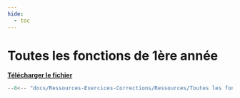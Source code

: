 ```yaml
---
hide:
  - toc
---
```


# Toutes les fonctions de 1ère année

<a href="/Ressources-Exercices-Corrections/Ressources/Toutes les fonctions de 1ère année.py" download>**Télécharger le fichier**</a>

```python
--8<-- "docs/Ressources-Exercices-Corrections/Ressources/Toutes les fonctions de 1ère année.py"
```
